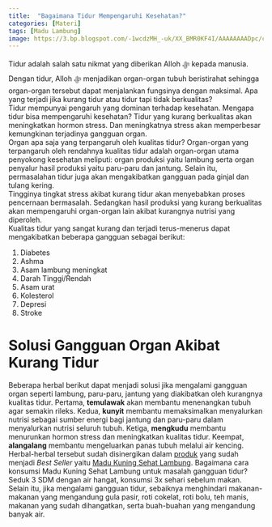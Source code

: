 ```yaml
---
title:  "Bagaimana Tidur Mempengaruhi Kesehatan?"
categories: [Materi]
tags: [Madu Lambung]
image: https://3.bp.blogspot.com/-1wcdzMH_-uk/XX_BMR0KF4I/AAAAAAAADpc/c3OJFDQnimwjgdFRYEjeaTCGEEcqJOZqQCKgBGAsYHg/s1600/201909-mho-tidur-mempengaruhi-kesehatan-blog.png
---
```


<div>Tidur adalah salah satu nikmat yang diberikan Alloh ﷻ kepada manusia. Dengan tidur, Alloh ﷻ menjadikan organ-organ tubuh beristirahat sehingga organ-organ tersebut dapat menjalankan fungsinya dengan maksimal. Apa yang terjadi jika kurang tidur atau tidur tapi tidak berkualitas?</div>

<div>Tidur mempunyai pengaruh yang dominan terhadap kesehatan. Mengapa tidur bisa mempengaruhi kesehatan? Tidur yang kurang berkualitas akan meningkatkan hormon stress. Dan meningkatnya stress akan memperbesar kemungkinan terjadinya gangguan organ.</div>

<div>Organ apa saja yang terpangaruh oleh kualitas tidur? Organ-organ yang terpangaruh oleh rendahnya kualitas tidur adalah organ-organ utama penyokong kesehatan meliputi: organ produksi yaitu lambung serta organ penyalur hasil produksi yaitu paru-paru dan jantung. Selain itu, permasalahan tidur juga akan mengakibatkan gangguan pada ginjal dan tulang kering.</div>

<div>Tingginya tingkat stress akibat kurang tidur akan menyebabkan proses pencernaan bermasalah. Sedangkan hasil produksi yang kurang berkualitas akan mempengaruhi organ-organ lain akibat kurangnya nutrisi yang diperoleh.</div>

<div>Kualitas tidur yang sangat kurang dan terjadi terus-menerus dapat mengakibatkan beberapa gangguan sebagai berikut:</div>

<ol><li>Diabetes</li>
<li>Ashma</li>
<li>Asam lambung meningkat</li>
<li>Darah Tinggi/Rendah</li>
<li>Asam urat</li>
<li>Kolesterol</li>
<li>Depresi</li>
<li>Stroke</li></ol>

<h1>Solusi Gangguan Organ Akibat Kurang Tidur</h1>

<div>Beberapa herbal berikut dapat menjadi solusi jika mengalami gangguan organ seperti lambung, paru-paru, jantung yang diakibatkan oleh kurangnya kualitas tidur. Pertama, <b>temulawak</b> akan membantu menenangkan tubuh agar semakin rileks. Kedua, <b>kunyit</b> membantu memaksimalkan menyalurkan nutrisi sebagai sumber energi bagi jantung dan paru-paru dalam menyalurkan nutrisi seluruh tubuh. Ketiga, <b>mengkudu</b> membantu menurunkan hormon stress dan meningkatkan kualitas tidur. Keempat, <b>alangalang</b> membantu mengeluarkan panas tubuh melalui air kencing.</div>

<div>Herbal-herbal tersebut sudah disinergikan dalam <a href="/produk">produk</a> yang sudah menjadi <i>Best Seller</i> yaitu <a href="/produk/madu-kuning-sehat-lambung" title="Madu Kuning Sehat Lambung">Madu Kuning Sehat Lambung</a>. Bagaimana cara konsumsi Madu Kuning Sehat Lambung untuk masalah gangguan tidur? Seduk 3 SDM dengan air hangat, konsumsi 3x sehari sebelum makan.</div>

<div>Selain itu, jika mengalami gangguan tidur, sebaiknya menghindari makanan-makanan yang mengandung gula pasir, roti cokelat, roti bolu, teh manis, makanan yang sudah dihangatkan, serta buah-buahan yang mengandung banyak air.</div>